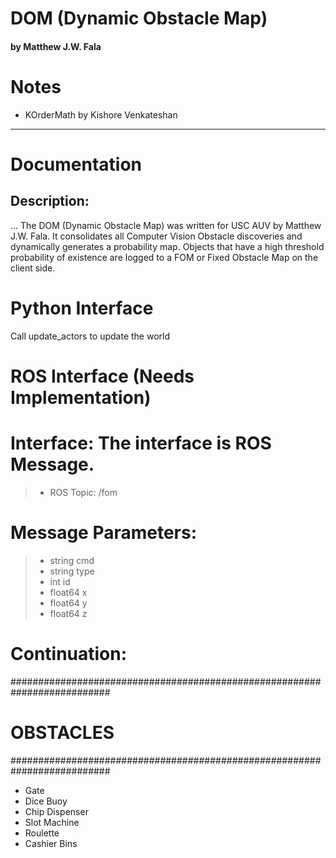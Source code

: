 # DOM (Dynamic Obstacle Map)
#### by Matthew J.W. Fala


# Notes
- KOrderMath by Kishore Venkateshan

_____

# Documentation


## Description:
... The DOM (Dynamic Obstacle Map) was written for USC AUV by Matthew J.W. Fala.
It consolidates all Computer Vision Obstacle discoveries and dynamically generates a probability map.
Objects that have a high threshold probability of existence are logged to a FOM or Fixed Obstacle Map on
the client side.

# Python Interface
 Call update_actors to update the world

# ROS Interface (Needs Implementation)
#
# Interface: The interface is ROS Message.
>* ROS Topic: /fom

# Message Parameters:
>*   string cmd
>*   string type
>*   int id
>*   float64 x
>*   float64 y
>*   float64 z

# Continuation:

##########################################################################
# OBSTACLES
##########################################################################
- Gate
- Dice Buoy
- Chip Dispenser
- Slot Machine
- Roulette
- Cashier Bins
